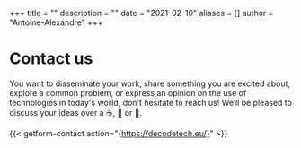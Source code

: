 +++
title = ""
description = ""
date = "2021-02-10"
aliases = []
author = "Antoine-Alexandre"
+++

# Contact us

You want to disseminate your work, share something you are excited about, explore a common problem, or express an opinion on the use of technologies in today's world, don't hesitate to reach us! We’ll be pleased to discuss your ideas over a ☕️, 🍵 or 🍺.



{{< getform-contact action="{https://decodetech.eu/}"  >}}




